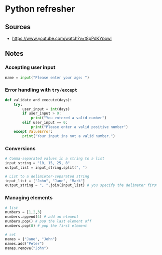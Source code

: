 # Python refresher

## Sources

- https://www.youtube.com/watch?v=t8pPdKYpowI

## Notes

### Accepting user input

```python
name = input("Please enter your age: ")
```

### Error handling with `try/except`

```python
def validate_and_execute(days):
    try:
        user_input = int(days)
        if user_input > 0:
            print("You entered a valid number")
        elif user_input == 0:
            print("Please enter a valid positive number")
    except ValueError:
        print("Your input ins not a valid number.")
```

### Conversions

```python
# Comma-separated values in a string to a list
input_string = "10, 15, 25, 8"
output_list = input_string.split(", ")

# List to a delimieter-separated string
input_list = ["John", "Jane", "Mark"]
output_string = ", ".join(input_list) # you specify the delimeter first and call the `join` function on it

```

### Managing elements

```python
# list
numbers = [1,2,3]
numbers.append(4) # add an element
numbers.pop() # pop the last element off
numbers.pop(0) # pop the first element

# set
names = {"Jane", "John"}
names.add("Peter")
names.remove("John")
```
